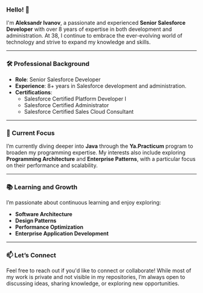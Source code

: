 ### Hello! 👋

I'm **Aleksandr Ivanov**, a passionate and experienced **Senior Salesforce Developer** with over 8 years of expertise in both development and administration. At 38, I continue to embrace the ever-evolving world of technology and strive to expand my knowledge and skills.

---

### 🛠️ Professional Background

- **Role**: Senior Salesforce Developer  
- **Experience**: 8+ years in Salesforce development and administration.  
- **Certifications**:  
  - Salesforce Certified Platform Developer I  
  - Salesforce Certified Administrator  
  - Salesforce Certified Sales Cloud Consultant  

---

### 🌱 Current Focus

I’m currently diving deeper into **Java** through the **Ya.Practicum** program to broaden my programming expertise. My interests also include exploring **Programming Architecture** and **Enterprise Patterns**, with a particular focus on their performance and scalability.

---

### 📚 Learning and Growth

I’m passionate about continuous learning and enjoy exploring:  
- **Software Architecture**  
- **Design Patterns**  
- **Performance Optimization**  
- **Enterprise Application Development**  

---

### 📫 Let’s Connect

Feel free to reach out if you'd like to connect or collaborate! While most of my work is private and not visible in my repositories, I’m always open to discussing ideas, sharing knowledge, or exploring new opportunities.
